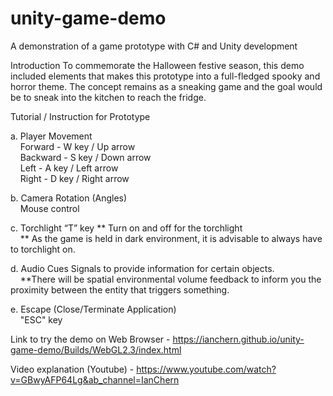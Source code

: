 # unity-game-demo
A demonstration of a game prototype with C# and Unity development


Introduction 
To commemorate the Halloween festive season, this demo included elements that makes this prototype into a full-fledged spooky and horror theme. The concept remains as a sneaking game and the goal would be to sneak into the kitchen to reach the fridge.

Tutorial / Instruction for Prototype

a.  Player Movement <br />
    &nbsp; &nbsp; Forward - W key / Up arrow <br />
    &nbsp; &nbsp; Backward - S key / Down arrow <br />
    &nbsp; &nbsp; Left - A key / Left arrow <br />
    &nbsp; &nbsp; Right - D key / Right arrow <br />
    
b.  Camera Rotation (Angles) <br />
    &nbsp; &nbsp; Mouse control

c.  Torchlight
    “T” key ** Turn on and off for the torchlight <br />
    &nbsp; &nbsp; ** As the game is held in dark environment, it is advisable to always have to torchlight on.

d.  Audio Cues
    Signals to provide information for certain objects. <br />
    &nbsp; &nbsp; **There will be spatial environmental volume feedback to inform you the proximity between the entity that triggers something.

e.  Escape (Close/Terminate Application) <br />
    &nbsp; &nbsp; "ESC" key


Link to try the demo on Web Browser - https://ianchern.github.io/unity-game-demo/Builds/WebGL2.3/index.html

Video explanation (Youtube) - https://www.youtube.com/watch?v=GBwyAFP64Lg&ab_channel=IanChern
